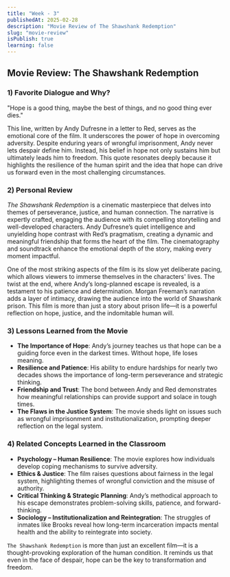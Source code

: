 ```yaml
---
title: "Week - 3"
publishedAt: 2025-02-28
description: "Movie Review of The Shawshank Redemption"
slug: "movie-review"
isPublish: true
learning: false
---
```


## Movie Review: The Shawshank Redemption

### 1) Favorite Dialogue and Why?

"Hope is a good thing, maybe the best of things, and no good thing ever dies."

This line, written by Andy Dufresne in a letter to Red, serves as the emotional core of the film. It underscores the power of hope in overcoming adversity. Despite enduring years of wrongful imprisonment, Andy never lets despair define him. Instead, his belief in hope not only sustains him but ultimately leads him to freedom. This quote resonates deeply because it highlights the resilience of the human spirit and the idea that hope can drive us forward even in the most challenging circumstances.

### 2) Personal Review

*The Shawshank Redemption* is a cinematic masterpiece that delves into themes of perseverance, justice, and human connection. The narrative is expertly crafted, engaging the audience with its compelling storytelling and well-developed characters. Andy Dufresne’s quiet intelligence and unyielding hope contrast with Red’s pragmatism, creating a dynamic and meaningful friendship that forms the heart of the film. The cinematography and soundtrack enhance the emotional depth of the story, making every moment impactful. 

One of the most striking aspects of the film is its slow yet deliberate pacing, which allows viewers to immerse themselves in the characters' lives. The twist at the end, where Andy’s long-planned escape is revealed, is a testament to his patience and determination. Morgan Freeman’s narration adds a layer of intimacy, drawing the audience into the world of Shawshank prison. This film is more than just a story about prison life—it is a powerful reflection on hope, justice, and the indomitable human will. 

### 3) Lessons Learned from the Movie

- **The Importance of Hope**: Andy’s journey teaches us that hope can be a guiding force even in the darkest times. Without hope, life loses meaning.
- **Resilience and Patience**: His ability to endure hardships for nearly two decades shows the importance of long-term perseverance and strategic thinking.
- **Friendship and Trust**: The bond between Andy and Red demonstrates how meaningful relationships can provide support and solace in tough times.
- **The Flaws in the Justice System**: The movie sheds light on issues such as wrongful imprisonment and institutionalization, prompting deeper reflection on the legal system.

### 4) Related Concepts Learned in the Classroom

- **Psychology – Human Resilience**: The movie explores how individuals develop coping mechanisms to survive adversity.
- **Ethics & Justice**: The film raises questions about fairness in the legal system, highlighting themes of wrongful conviction and the misuse of authority.
- **Critical Thinking & Strategic Planning**: Andy’s methodical approach to his escape demonstrates problem-solving skills, patience, and forward-thinking.
- **Sociology – Institutionalization and Reintegration**: The struggles of inmates like Brooks reveal how long-term incarceration impacts mental health and the ability to reintegrate into society.

`The Shawshank Redemption` is more than just an excellent film—it is a thought-provoking exploration of the human condition. It reminds us that even in the face of despair, hope can be the key to transformation and freedom.

